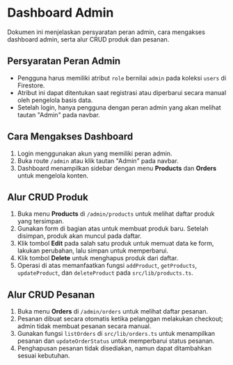 # Dashboard Admin

Dokumen ini menjelaskan persyaratan peran admin, cara mengakses dashboard admin, serta alur CRUD produk dan pesanan.

## Persyaratan Peran Admin
- Pengguna harus memiliki atribut `role` bernilai `admin` pada koleksi `users` di Firestore.
- Atribut ini dapat ditentukan saat registrasi atau diperbarui secara manual oleh pengelola basis data.
- Setelah login, hanya pengguna dengan peran admin yang akan melihat tautan "Admin" pada navbar.

## Cara Mengakses Dashboard
1. Login menggunakan akun yang memiliki peran admin.
2. Buka route `/admin` atau klik tautan "Admin" pada navbar.
3. Dashboard menampilkan sidebar dengan menu **Products** dan **Orders** untuk mengelola konten.

## Alur CRUD Produk
1. Buka menu **Products** di `/admin/products` untuk melihat daftar produk yang tersimpan.
2. Gunakan form di bagian atas untuk membuat produk baru. Setelah disimpan, produk akan muncul pada daftar.
3. Klik tombol **Edit** pada salah satu produk untuk memuat data ke form, lakukan perubahan, lalu simpan untuk memperbarui.
4. Klik tombol **Delete** untuk menghapus produk dari daftar.
5. Operasi di atas memanfaatkan fungsi `addProduct`, `getProducts`, `updateProduct`, dan `deleteProduct` pada `src/lib/products.ts`.

## Alur CRUD Pesanan
1. Buka menu **Orders** di `/admin/orders` untuk melihat daftar pesanan.
2. Pesanan dibuat secara otomatis ketika pelanggan melakukan checkout; admin tidak membuat pesanan secara manual.
3. Gunakan fungsi `listOrders` di `src/lib/orders.ts` untuk menampilkan pesanan dan `updateOrderStatus` untuk memperbarui status pesanan.
4. Penghapusan pesanan tidak disediakan, namun dapat ditambahkan sesuai kebutuhan.
